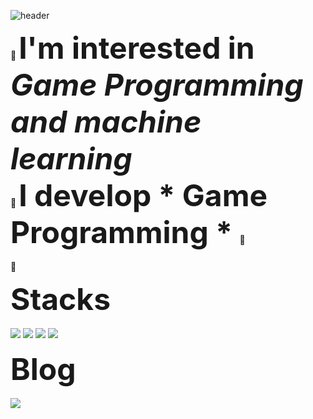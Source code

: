 
![header](https://capsule-render.vercel.app/api?type=Waving&color=auto&height=300&section=header&text=Seon-hwan%20GIT-hub&fontSize=70)

👋
<strong style="font-size: 48px; font-weight:bold; text-decoration: none;">I'm interested in *Game Programming and machine learning* </strong>
<br>
🐤
<strong style="font-size: 48px; font-weight:bold; text-decoration: none;">I develop * Game Programming *  </strong>
💨
<br>
<br>
🏃&nbsp;&nbsp;

<div align="left">
  <strong style="font-size: 48px; font-weight:bold; text-decoration: none;">Stacks</strong>
  <br>
  <br>
  <img src="https://img.shields.io/badge/c++-00599C?style=flat&logo=c%2B%2B&logoColor=white">
  <img src="https://img.shields.io/badge/Visual_Studio-5C2D91?style=flat&color=5C2D91">
  <img src="https://img.shields.io/badge/DirectX-0078D7?style=flat&color=0078D7">
  <img src="https://img.shields.io/badge/WinAPI-008080?style=flat-square&color=008080">
  <br>
  <br>
  <strong style="font-size: 48px; font-weight:bold; text-decoration: none;">Blog</strong>	
  <br>
  <br>
  <a href="https://velog.io/@tjsghks2547"><img src="https://img.shields.io/badge/Velog-3DDC84?style=flat-square&logo=Blogger&logoColor=white"/></a>
 
</div>





	

